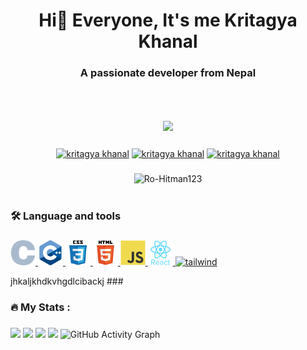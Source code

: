 <h1 align="center">Hi👋 Everyone, It's me Kritagya Khanal</h1>
<h3 align="center">A passionate developer from Nepal</h3>
<br>
<br>
<br>
<div align="center">
  <img height="250" src="https://media.giphy.com/media/M9gbBd9nbDrOTu1Mqx/giphy.gif"  />
</div>

###

<div align="center">
<p align="center">
<a href="https://linkedin.com/in/kritagya khanal" target="blank"><img align="center" src="https://raw.githubusercontent.com/rahuldkjain/github-profile-readme-generator/master/src/images/icons/Social/linked-in-alt.svg" alt="kritagya khanal" height="30" width="40" /></a>
<a href="https://fb.com/kritagya khanal" target="blank"><img align="center" src="https://raw.githubusercontent.com/rahuldkjain/github-profile-readme-generator/master/src/images/icons/Social/facebook.svg" alt="kritagya khanal" height="30" width="40" /></a>
<a href="https://instagram.com/kritagya khanal" target="blank"><img align="center" src="https://raw.githubusercontent.com/rahuldkjain/github-profile-readme-generator/master/src/images/icons/Social/instagram.svg" alt="kritagya khanal" height="30" width="40" /></a>
</p>
</div>

###

<div align="center">
<img src="https://komarev.com/ghpvc/?username=Ro-Hitman123&label=Profile%20views&color=0e75b6&style=flat" alt="Ro-Hitman123" />
</div>

<br>

###

<h3 align="left">🛠 Language and tools</h3>

###

<div align="left">
 <p align="left"> <a href="https://www.cprogramming.com/" target="_blank" rel="noreferrer"> <img src="https://raw.githubusercontent.com/devicons/devicon/master/icons/c/c-original.svg" alt="c" width="40" height="40"/> </a> <a href="https://www.w3schools.com/cpp/" target="_blank" rel="noreferrer"> <img src="https://raw.githubusercontent.com/devicons/devicon/master/icons/cplusplus/cplusplus-original.svg" alt="cplusplus" width="40" height="40"/> </a> <a href="https://www.w3schools.com/css/" target="_blank" rel="noreferrer"> <img src="https://raw.githubusercontent.com/devicons/devicon/master/icons/css3/css3-original-wordmark.svg" alt="css3" width="40" height="40"/> </a> <a href="https://www.w3.org/html/" target="_blank" rel="noreferrer"> <img src="https://raw.githubusercontent.com/devicons/devicon/master/icons/html5/html5-original-wordmark.svg" alt="html5" width="40" height="40"/> </a> <a href="https://developer.mozilla.org/en-US/docs/Web/JavaScript" target="_blank" rel="noreferrer"> <img src="https://raw.githubusercontent.com/devicons/devicon/master/icons/javascript/javascript-original.svg" alt="javascript" width="40" height="40"/> </a> <a href="https://reactjs.org/" target="_blank" rel="noreferrer"> <img src="https://raw.githubusercontent.com/devicons/devicon/master/icons/react/react-original-wordmark.svg" alt="react" width="40" height="40"/> </a> <a href="https://tailwindcss.com/" target="_blank" rel="noreferrer"> <img src="https://www.vectorlogo.zone/logos/tailwindcss/tailwindcss-icon.svg" alt="tailwind" width="40" height="40"/> </a> </p>
</div>
jhkaljkhdkvhgdlcibackj
###

<h3 align="left">🔥   My Stats :</h3>

###
![](https://github-readme-stats.vercel.app/api?username=Ro-Hitman123&theme=vue-dark&hide_border=true&include_all_commits=true&count_private=true)
![](https://github-readme-stats.vercel.app/api/top-langs/?username=Ro-Hitman123&theme=vue-dark&hide_border=true&include_all_commits=true&count_private=true&layout=compact)
[![](https://visitcount.itsvg.in/api?id=Ro-Hitman123&icon=0&color=0)](https://visitcount.itsvg.in)
![](https://nirzak-streak-stats.vercel.app/?user=Ro-Hitman123&theme=vue-dark&hide_border=true)
![GitHub Activity Graph](https://github-readme-activity-graph.vercel.app/graph?username=Ro-Hitman123&theme=github-compact)

<!-- Proudly created with GPRM ( https://gprm.itsvg.in ) -->

